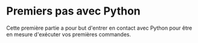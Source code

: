 # Premiers pas avec Python

Cette première partie a pour but d'entrer en contact avec Python pour être en mesure d'exécuter vos premières commandes.

